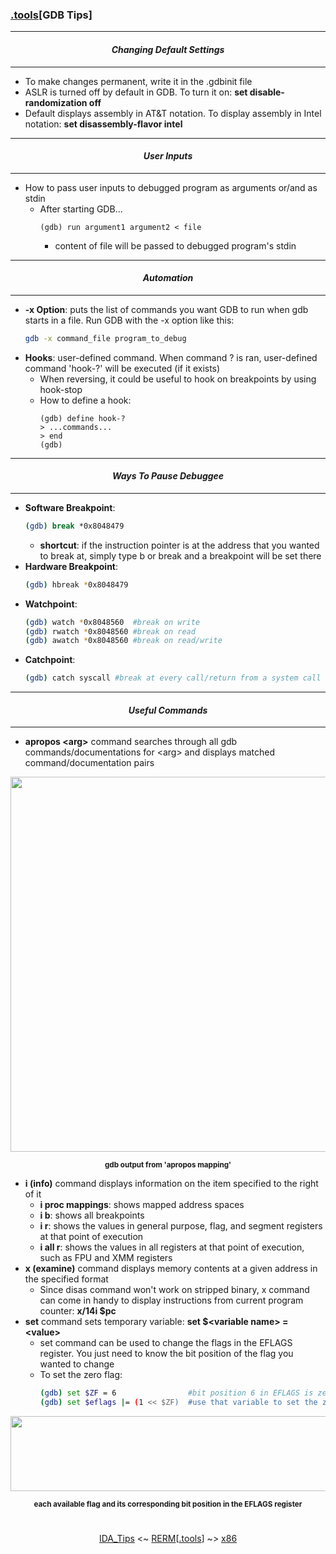### [.tools](tools.md)[__GDB Tips__]

---
#### *<p align='center'> Changing Default Settings </p>*
---
* To make changes permanent, write it in the .gdbinit file
* ASLR is turned off by default in GDB. To turn it on: __set disable-randomization off__
* Default displays assembly in AT&T notation. To display assembly in Intel notation: __set disassembly-flavor intel__ 

---
#### *<p align='center'> User Inputs </p>*
---
* How to pass user inputs to debugged program as arguments or/and as stdin
  * After starting GDB...
      ```gdb
      (gdb) run argument1 argument2 < file
      ```
    * content of file will be passed to debugged program's stdin

---
#### *<p align='center'> Automation </p>*
---
* __-x Option__: puts the list of commands you want GDB to run when gdb starts in a file. Run GDB with the -x option like this:
    ```bash
    gdb -x command_file program_to_debug
    ```
* __Hooks__: user-defined command. When command ? is ran, user-defined command 'hook-?' will be executed (if it exists)
  + When reversing, it could be useful to hook on breakpoints by using hook-stop 
  + How to define a hook: 
     ```gdb
     (gdb) define hook-?
     > ...commands...
     > end
     (gdb)
     ```

---
#### *<p align='center'> Ways To Pause Debuggee </p>*
---
* __Software Breakpoint__:
  ```bash
  (gdb) break *0x8048479
  ```
  * __shortcut__: if the instruction pointer is at the address that you wanted to break at, simply type b or break and a breakpoint will be set there
* __Hardware Breakpoint__:
  ```bash
  (gdb) hbreak *0x8048479 
  ```
* __Watchpoint__:
  ```bash
  (gdb) watch *0x8048560  #break on write
  (gdb) rwatch *0x8048560 #break on read
  (gdb) awatch *0x8048560 #break on read/write
  ```
* __Catchpoint__:
  ```bash
  (gdb) catch syscall #break at every call/return from a system call
  ```

---
#### *<p align='center'> Useful Commands </p>*
---
* __apropos &lt;arg&gt;__ command searches through all gdb commands/documentations for &lt;arg&gt; and displays matched command/documentation pairs  
<div align='center'> 
<img src="https://github.com/yellowbyte/reverse-engineering-reference-manual/blob/master/images/tools/GDB_Tips/apropos_ex.png" width="600">
<p align='center'><sub><strong>gdb output from 'apropos mapping'</strong></sub></p>
</div>

* __i (info)__ command displays information on the item specified to the right of it
  + __i proc mappings__: shows mapped address spaces 
  + __i b__: shows all breakpoints 
  + __i r__: shows the values in general purpose, flag, and segment registers at that point of execution
  + __i all r__: shows the values in all registers at that point of execution, such as FPU and XMM registers  
* __x (examine)__ command displays memory contents at a given address in the specified format
  + Since disas command won't work on stripped binary, x command can come in handy to display instructions from current program counter: __x/14i $pc__
* __set__ command sets temporary variable: __set $&lt;variable name&gt; = &lt;value&gt;__
  * set command can be used to change the flags in the EFLAGS register. You just need to know the bit position of the flag you wanted to change 
  + To set the zero flag:
    ```bash
    (gdb) set $ZF = 6                #bit position 6 in EFLAGS is zero flag
    (gdb) set $eflags |= (1 << $ZF)  #use that variable to set the zero flag bit
    ```
<div align='center'> 
<img src="https://github.com/yellowbyte/reverse-engineering-reference-manual/blob/master/images/tools/GDB_Tips/eflags.png" width="600" height="120">
<p align='center'><sub><strong>each available flag and its corresponding bit position in the EFLAGS register</strong></sub></p>
</div>

#
<p align='center'><a href="IDA_Tips.md">IDA_Tips</a> <~ <a href="/README.md#table-of-contents">RERM</a>[<a href="tools.md">.tools</a>] ~> <a href="/contents/instruction-sets/x86.md">x86</a></p>
